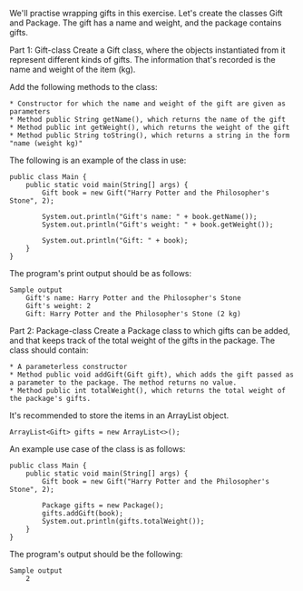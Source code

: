 We'll practise wrapping gifts in this exercise. Let's create the classes Gift and Package. The gift has a name and weight, and the package contains gifts.

Part 1: Gift-class
Create a Gift class, where the objects instantiated from it represent different kinds of gifts. The information that's recorded is the name and weight of the item (kg).

Add the following methods to the class:

    * Constructor for which the name and weight of the gift are given as parameters
    * Method public String getName(), which returns the name of the gift
    * Method public int getWeight(), which returns the weight of the gift
    * Method public String toString(), which returns a string in the form "name (weight kg)"

The following is an example of the class in use:

    public class Main {
        public static void main(String[] args) {
            Gift book = new Gift("Harry Potter and the Philosopher's Stone", 2);

            System.out.println("Gift's name: " + book.getName());
            System.out.println("Gift's weight: " + book.getWeight());

            System.out.println("Gift: " + book);
        }
    }
The program's print output should be as follows:

    Sample output
        Gift's name: Harry Potter and the Philosopher's Stone
        Gift's weight: 2
        Gift: Harry Potter and the Philosopher's Stone (2 kg)

Part 2: Package-class
Create a Package class to which gifts can be added, and that keeps track of the total weight of the gifts in the package. The class should contain:

    * A parameterless constructor
    * Method public void addGift(Gift gift), which adds the gift passed as a parameter to the package. The method returns no value.
    * Method public int totalWeight(), which returns the total weight of the package's gifts.

It's recommended to store the items in an ArrayList object.

    ArrayList<Gift> gifts = new ArrayList<>();
    
An example use case of the class is as follows:

    public class Main {
        public static void main(String[] args) {
            Gift book = new Gift("Harry Potter and the Philosopher's Stone", 2);

            Package gifts = new Package();
            gifts.addGift(book);
            System.out.println(gifts.totalWeight());
        }
    }

The program's output should be the following:

    Sample output
        2